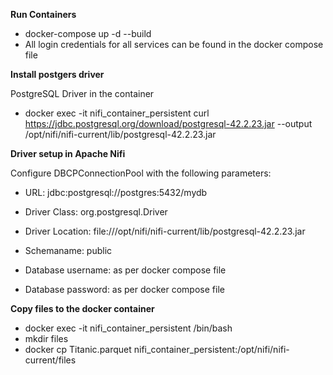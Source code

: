 **Run Containers**

- docker-compose up -d --build
- All login credentials for all services can be found in the docker compose file

**Install postgers driver**

PostgreSQL Driver in the container

- docker exec -it nifi_container_persistent curl https://jdbc.postgresql.org/download/postgresql-42.2.23.jar --output /opt/nifi/nifi-current/lib/postgresql-42.2.23.jar

**Driver setup in Apache Nifi**

Configure DBCPConnectionPool with the following parameters:

- URL: jdbc:postgresql://postgres:5432/mydb

- Driver Class: org.postgresql.Driver

- Driver Location: file:///opt/nifi/nifi-current/lib/postgresql-42.2.23.jar

- Schemaname: public

- Database username: as per docker compose file
- Database password: as per docker compose file

**Copy files to the docker container**

- docker exec -it nifi_container_persistent /bin/bash
- mkdir files
- docker cp Titanic.parquet nifi_container_persistent:/opt/nifi/nifi-current/files
